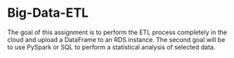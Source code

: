 # Big-Data-ETL
The goal of this assignment is to perform the ETL process completely in the cloud and upload a DataFrame to an RDS instance. The second goal will be to use PySpark or SQL to perform a statistical analysis of selected data.
